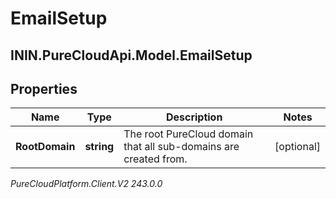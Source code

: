 # EmailSetup

## ININ.PureCloudApi.Model.EmailSetup

## Properties

|Name | Type | Description | Notes|
|------------ | ------------- | ------------- | -------------|
| **RootDomain** | **string** | The root PureCloud domain that all sub-domains are created from. | [optional] |



_PureCloudPlatform.Client.V2 243.0.0_
